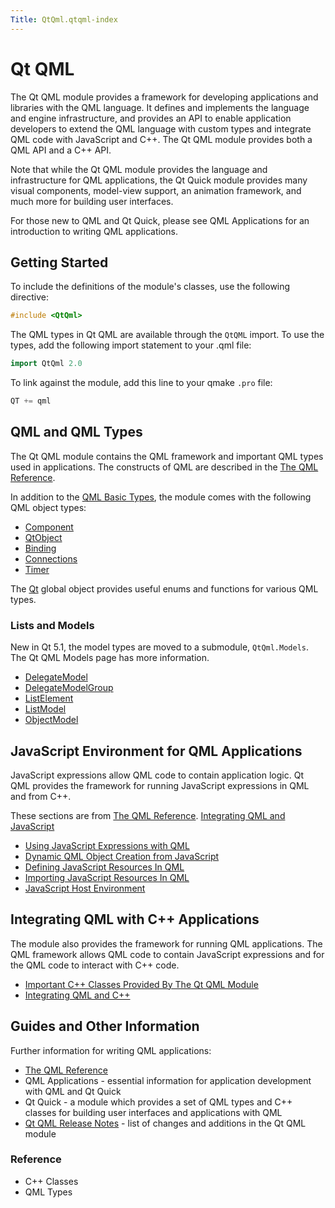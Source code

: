 ```yaml
---
Title: QtQml.qtqml-index
---
```

        
Qt QML
======

<span class="subtitle"></span>
<span id="details"></span>
The Qt QML module provides a framework for developing applications and libraries with the QML language. It defines and implements the language and engine infrastructure, and provides an API to enable application developers to extend the QML language with custom types and integrate QML code with JavaScript and C++. The Qt QML module provides both a QML API and a C++ API.

Note that while the Qt QML module provides the language and infrastructure for QML applications, the Qt Quick module provides many visual components, model-view support, an animation framework, and much more for building user interfaces.

For those new to QML and Qt Quick, please see QML Applications for an introduction to writing QML applications.

<span id="getting-started"></span>
Getting Started
---------------

To include the definitions of the module's classes, use the following directive:

``` cpp
#include <QtQml>
```

The QML types in Qt QML are available through the `QtQML` import. To use the types, add the following import statement to your .qml file:

``` cpp
import QtQml 2.0
```

To link against the module, add this line to your qmake `.pro` file:

``` cpp
QT += qml
```

<span id="qml-and-qml-types"></span>
QML and QML Types
-----------------

The Qt QML module contains the QML framework and important QML types used in applications. The constructs of QML are described in the [The QML Reference](../QtQml.qmlreference.md).

In addition to the [QML Basic Types](../QtQml.qtqml-typesystem-basictypes.md), the module comes with the following QML object types:

-   [Component](../QtQml.Component.md)
-   [QtObject](../QtQml.QtObject.md)
-   [Binding](../QtQml.Binding.md)
-   [Connections](../QtQml.Connections.md)
-   [Timer](../QtQml.Timer.md)

The [Qt](../QtQml.Qt.md) global object provides useful enums and functions for various QML types.

<span id="lists-and-models"></span>
### Lists and Models

New in Qt 5.1, the model types are moved to a submodule, `QtQml.Models`. The Qt QML Models page has more information.

-   [DelegateModel](../QtQml.DelegateModel.md)
-   [DelegateModelGroup](../QtQml.DelegateModelGroup.md)
-   [ListElement](../QtQml.ListElement.md)
-   [ListModel](../QtQml.ListModel.md)
-   [ObjectModel](../QtQml.ObjectModel.md)

<span id="javascript-environment-for-qml-applications"></span>
JavaScript Environment for QML Applications
-------------------------------------------

JavaScript expressions allow QML code to contain application logic. Qt QML provides the framework for running JavaScript expressions in QML and from C++.

These sections are from [The QML Reference](../QtQml.qmlreference.md). [Integrating QML and JavaScript](../QtQml.qtqml-javascript-topic.md)

-   [Using JavaScript Expressions with QML](../QtQml.qtqml-javascript-expressions.md)
-   [Dynamic QML Object Creation from JavaScript](../QtQml.qtqml-javascript-dynamicobjectcreation.md)
-   [Defining JavaScript Resources In QML](../QtQml.qtqml-javascript-resources.md)
-   [Importing JavaScript Resources In QML](../QtQml.qtqml-javascript-imports.md)
-   [JavaScript Host Environment](../QtQml.qtqml-javascript-hostenvironment.md)

<span id="integrating-qml-with-c-applications"></span>
Integrating QML with C++ Applications
-------------------------------------

The module also provides the framework for running QML applications. The QML framework allows QML code to contain JavaScript expressions and for the QML code to interact with C++ code.

-   [Important C++ Classes Provided By The Qt QML Module](../QtQml.qtqml-cppclasses-topic.md)
-   [Integrating QML and C++](../QtQml.qtqml-cppintegration-topic.md)

<span id="guides-and-other-information"></span>
Guides and Other Information
----------------------------

Further information for writing QML applications:

-   [The QML Reference](../QtQml.qmlreference.md)
-   QML Applications - essential information for application development with QML and Qt Quick
-   Qt Quick - a module which provides a set of QML types and C++ classes for building user interfaces and applications with QML
-   [Qt QML Release Notes](../QtQml.qtqml-releasenotes.md) - list of changes and additions in the Qt QML module

<span id="reference"></span>
### Reference

-   C++ Classes
-   QML Types

